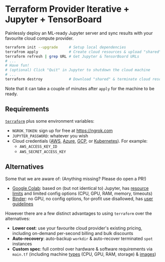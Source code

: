 # Terraform Provider Iterative + Jupyter + TensorBoard

Painlessly deploy an ML-ready Jupyter server and sync results with your favourite cloud compute provider.

```sh
terraform init --upgrade     # Setup local dependencies
terrafrom apply              # Create cloud resources & upload "shared" workdir
terraform refresh | grep URL # Get Jupyter & TensorBoard URLs
# ...
# Have fun!
# (optional) Click "Quit" in Jupyter to shutdown the cloud machine
# ...
terraform destroy            # Download "shared" & terminate cloud resources
```

Note that it can take a couple of minutes after `apply` for the machine to be ready.

## Requirements

[`terraform`](https://www.terraform.io/downloads.html) plus some environment variables:

- `NGROK_TOKEN`: sign up for free at https://ngrok.com
- `JUPYTER_PASSWORD`: whatever you wish
- Cloud credentials ([AWS], [Azure], [GCP], or [Kubernetes]). For example:
  + `AWS_ACCESS_KEY_ID`
  + `AWS_SECRET_ACCESS_KEY`

[AWS]: https://registry.terraform.io/providers/iterative/iterative/latest/docs/guides/authentication#amazon-web-services
[Azure]: https://registry.terraform.io/providers/iterative/iterative/latest/docs/guides/authentication#microsoft-azure
[GCP]: https://registry.terraform.io/providers/iterative/iterative/latest/docs/guides/authentication#google-cloud-platform
[Kubernetes]: https://registry.terraform.io/providers/iterative/iterative/latest/docs/guides/authentication#kubernetes

## Alternatives

Some that we are aware of: (Anything missing? Please do open a PR!)

- [Google Colab](https://colab.research.google.com/): based on (but not identical to) Jupyter, has [resource limits](https://research.google.com/colaboratory/faq.html#resource-limits) and limited config options (CPU, GPU, RAM, memory, timeouts)
- [Binder](https://mybinder.org/): no GPU, no config options, for-profit use disallowed, has [user guidelines](https://mybinder.readthedocs.io/en/latest/about/user-guidelines.html)

However there are a few distinct advantages to using `terraform` over the alternatives:

- **Lower cost**: use your favourite cloud provider's existing pricing, including on-demand per-second billing and bulk discounts
- **Auto-recovery**: auto-backup `workdir` & auto-recover terminated `spot` instances
- **Custom spec**: full control over hardware & software requirements via `main.tf` (including machine [types](https://registry.terraform.io/providers/iterative/iterative/latest/docs/resources/task#machine-type) (CPU, GPU, RAM, storage) & [images](https://registry.terraform.io/providers/iterative/iterative/latest/docs/resources/task#machine-image))
